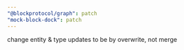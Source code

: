 ```yaml
---
"@blockprotocol/graph": patch
"mock-block-dock": patch
---
```


change entity & type updates to be by overwrite, not merge
